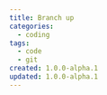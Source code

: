 ```yaml
---
title: Branch up
categories:
  - coding
tags:
  - code
  - git
created: 1.0.0-alpha.1
updated: 1.0.0-alpha.1
---
```

